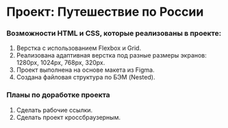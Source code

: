 # Проект: Путешествие по России
### Возможности HTML и CSS, которые реализованы в проекте:
1. Верстка с использованием Flexbox и Grid.
2. Реализована адаптивная верстка под разные размеры экранов: 1280px, 1024px, 768px, 320px.
3. Проект выполнена на основе макета из Figma. 
4. Создана файловая структура по БЭМ (Nested). 
### Планы по доработке проекта
1. Сделать рабочие ссылки.
2. Сделать проект кроссбраузерным.
